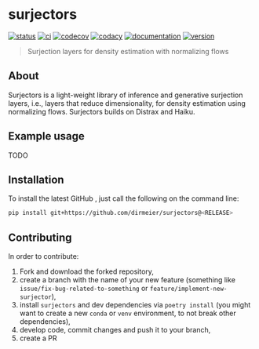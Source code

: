 # surjectors

[![status](http://www.repostatus.org/badges/latest/concept.svg)](http://www.repostatus.org/#concept)
[![ci](https://github.com/dirmeier/surjectors/actions/workflows/ci.yaml/badge.svg)](https://github.com/dirmeier/surjectors/actions/workflows/ci.yaml)
[![codecov](https://codecov.io/gh/dirmeier/surjectors/branch/main/graph/badge.svg)](https://codecov.io/gh/dirmeier/surjectors)
[![codacy]()]()
[![documentation](https://readthedocs.org/projects/surjectors/badge/?version=latest)](https://surjectors.readthedocs.io/en/latest/?badge=latest)
[![version](https://img.shields.io/pypi/v/surjectors.svg?colorB=black&style=flat)](https://pypi.org/project/surjectors/)

> Surjection layers for density estimation with normalizing flows

## About

Surjectors is a light-weight library of inference and generative surjection layers, i.e., layers that reduce dimensionality, for density estimation using normalizing flows.
Surjectors builds on Distrax and Haiku.

## Example usage

TODO

## Installation

To install the latest GitHub <RELEASE>, just call the following on the command line:

```bash
pip install git+https://github.com/dirmeier/surjectors@<RELEASE>
```

## Contributing

In order to contribute:

1) Fork and download the forked repository,
2) create a branch with the name of your new feature (something like `issue/fix-bug-related-to-something` or `feature/implement-new-surjector`),
3) install `surjectors` and dev dependencies via `poetry install` (you might want to create a new `conda` or `venv` environment, to not break other dependencies),
4) develop code, commit changes and push it to your branch,
5) create a PR

